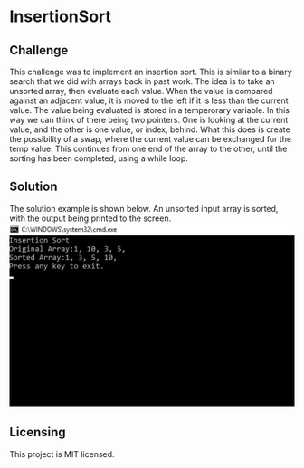 # InsertionSort

## Challenge

This challenge was to implement an insertion sort. This is similar to a binary search that we did with arrays back in past work. The idea is to take an unsorted array, then evaluate each value. When the value is compared against an adjacent value, it is moved to the left if it is less than the current value. The value being evaluated is stored in a temperorary variable. In this way we can think of there being two pointers. One is looking at the current value, and the other is one value, or index, behind. What this does is create the possibility of a swap, where the current value can be exchanged for the temp value. This continues from one end of the array to the other, until the sorting has been completed, using a while loop.

## Solution

The solution example is shown below. An unsorted input array is sorted, with the output being printed to the screen.
![Program Screenshot](../../Assets/InsertionSortScreen.jpg)

## Licensing

This project is MIT licensed.
